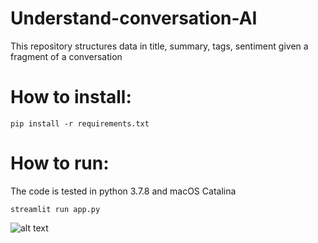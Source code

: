 # Understand-conversation-AI
This repository structures data in title, summary, tags, sentiment given a fragment of a conversation

# How to install:
<pre><code>pip install -r requirements.txt </code></pre>

# How to run:
The code is tested in python 3.7.8 and macOS Catalina

<pre><code>streamlit run app.py </code></pre>


![alt text](https://github.com/juan-csv/Understand-conversation-AI/blob/main/Media/app.gif)



